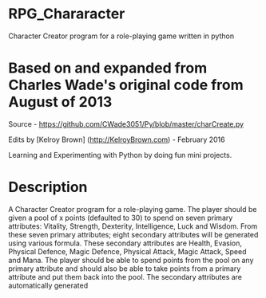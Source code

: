 # RPG_Chararacter
Character Creator program for a role-playing game written in python

# Based on and expanded from Charles Wade's original code from August of 2013
Source - https://github.com/CWade3051/Py/blob/master/charCreate.py

Edits by [Kelroy Brown] (http://KelroyBrown.com) - February 2016

Learning and Experimenting with Python by doing fun mini projects.

# Description

A Character Creator program for a role-playing game. The player should be given a pool of x points (defaulted
to 30) to spend on seven primary attributes: Vitality, Strength, Dexterity, Intelligence, Luck and Wisdom.
From these seven primary attributes; eight secondary attributes will be generated using various formula. These
secondary attributes are Health, Evasion, Physical Defence, Magic Defence, Physical Attack, Magic Attack, Speed and
Mana. The player should be able to spend points from the pool on any primary attribute and should also be able to take
points from a primary attribute and put them back into the pool. The secondary attributes are automatically generated

